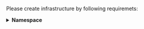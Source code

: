 Please create infrastructure by following requiremets:

<details><summary><b>Namespace</b></summary><p>
Name: ns-DzxKZMQfYr
</p></details>
